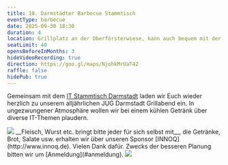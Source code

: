 ```yaml
---
title: 10. Darmstädter Barbecue Stammtisch
eventType: barbecue
date: 2025-09-30 18:30
duration: 4
location: Grillplatz an der Oberförsterwiese, kann auch bequem mit der Straßenbahn (Böllenfalltor) erreicht werden!
seatLimit: 40
opensBeforeInMonths: 3
hideVideoRecording: true
direction: https://goo.gl/maps/NjohkMrUaT42		 
raffle: false
hidePub: true
---
```


Gemeinsam mit dem [IT Stammtisch Darmstadt](http://www.it-stammtisch-darmstadt.de/) laden wir Euch wieder herzlich zu unserem alljährlichen JUG Darmstadt Grillabend ein. In ungezwungener Atmosphäre wollen wir bei einem kühlen Getränk über diverse IT-Themen plaudern.

<img src="/images/sponsors/innoq.svg" class="speakerpic"/>
__Fleisch, Wurst etc. bringt bitte jeder für sich selbst mit__, die Getränke, Brot, Salate usw. erhalten wir über unseren Sponsor [INNOQ](http://www.innoq.de). Vielen Dank dafür. Zwecks der besseren Planung bitten wir um [Anmeldung](#anmeldung).

<img src="/images/grillplatz2.jpg" />
